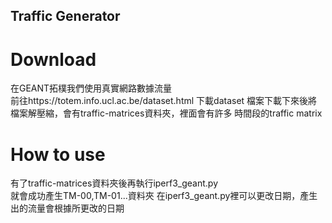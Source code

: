 ## Traffic Generator

# Download

在GEANT拓樸我們使用真實網路數據流量  
前往https://totem.info.ucl.ac.be/dataset.html 下載dataset
檔案下載下來後將檔案解壓縮，會有traffic-matrices資料夾，裡面會有許多
時間段的traffic matrix


# How to use

有了traffic-matrices資料夾後再執行iperf3_geant.py  
就會成功產生TM-00,TM-01...資料夾
在iperf3_geant.py裡可以更改日期，產生出的流量會根據所更改的日期
